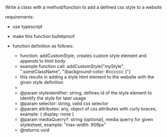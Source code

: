 
  Write a class with a method/function to add a defined css style to a website

  requirements:
   - use typescript
   - make this function bulletproof
   - function definition as follows:

     * function: addCustomStyle, creates custom style element and appends to html body
     * example function call: addCustomStyle("myStyle", ".someClassName", "{background-color: #cccccc }")
     * this results in adding a style html element to the website with the given style definition <style id="myStyle"> .someClassName { background-color: #cccccc} </style>
     *
     * @param styleidentifier: string, defines id of the style element to identify the style for later usage
     * @param selector: string, valid css selector
     * @param attributes: any, object of css attributes with curly braces, example: { display: none }
     * @param mediaQuerry?: string (optional), media querry for given stylesheet, example: "max-width: 909px"
     * @returns void



